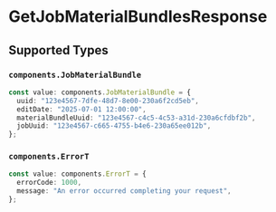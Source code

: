 # GetJobMaterialBundlesResponse


## Supported Types

### `components.JobMaterialBundle`

```typescript
const value: components.JobMaterialBundle = {
  uuid: "123e4567-7dfe-48d7-8e00-230a6f2cd5eb",
  editDate: "2025-07-01 12:00:00",
  materialBundleUuid: "123e4567-c4c5-4c53-a31d-230a6cfdbf2b",
  jobUuid: "123e4567-c665-4755-b4e6-230a65ee012b",
};
```

### `components.ErrorT`

```typescript
const value: components.ErrorT = {
  errorCode: 1000,
  message: "An error occurred completing your request",
};
```

